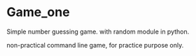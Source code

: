 # Game_one

Simple number guessing game. with random module in python.

non-practical command line game, for practice purpose only.
